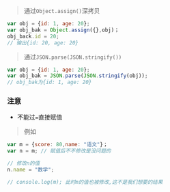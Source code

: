> 通过`Object.assign()`深拷贝

```javascript
var obj = {id: 1, age: 20};
var obj_bak = Object.assign({},obj)；
obj_back.id = 20;
// 输出{id: 20, age: 20}
```

> 通过`JSON.parse(JSON.stringify())`

```javascript
var obj = {id: 1, age: 20};
var obj_bak = JSON.parse(JSON.stringify(obj));
// obj_bak为{id: 1, age: 20}
```

### 注意
* 不能过`=`直接赋值

> 例如

```javascript
var m = {score: 80,name: "语文"}；
var n = m; // 赋值后不不修改是没问题的

// 修改n的值
n.name = "数学";

// console.log(m); 此时m的值也被修改,这不是我们想要的结果
```
